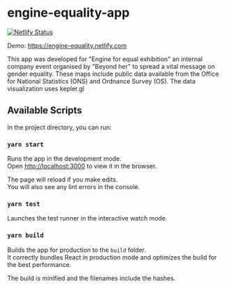 # engine-equality-app
[![Netlify Status](https://api.netlify.com/api/v1/badges/6e05b107-264d-4e08-adc6-917b050bbacc/deploy-status)](https://app.netlify.com/sites/upbeat-snyder-704a29/deploys)

Demo: https://engine-equality.netlify.com 


This app was developed for "Engine for equal exhibition" an internal company event organised by "Beyond her" to spread a vital message on gender equality.
These maps include public data available from the Office for National Statistics (ONS) and Ordnance Survey (OS).
The data visualization uses kepler.gl
          
## Available Scripts

In the project directory, you can run:

### `yarn start`

Runs the app in the development mode.<br />
Open [http://localhost:3000](http://localhost:3000) to view it in the browser.

The page will reload if you make edits.<br />
You will also see any lint errors in the console.

### `yarn test`

Launches the test runner in the interactive watch mode.<br />

### `yarn build`

Builds the app for production to the `build` folder.<br />
It correctly bundles React in production mode and optimizes the build for the best performance.

The build is minified and the filenames include the hashes.<br />
